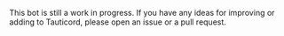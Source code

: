 This bot is still a work in progress. If you have any ideas for improving or adding to Tauticord, please open an issue
or a pull request.
